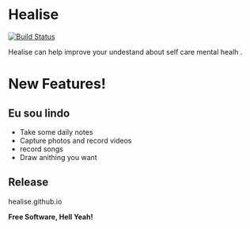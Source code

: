 # Healise

[![Build Status](https://travis-ci.org/joemccann/dillinger.svg?branch=master)](https://travis-ci.org/joemccann/dillinger)

Healise can help improve your undestand about self care mental healh .


# New Features!

## Eu sou lindo

  - Take some daily notes
  - Capture photos and record videos
  - record songs
  - Draw anithing you want

Release
----

healise.github.io


**Free Software, Hell Yeah!**



